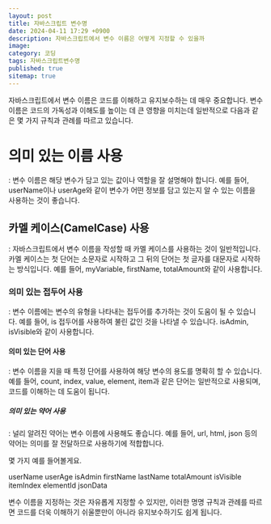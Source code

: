 ```yaml
---
layout: post
title: 자바스크립트 변수명
date: 2024-04-11 17:29 +0900
description: 자바스크립트에서 변수 이름은 어떻게 지정할 수 있을까
image: 
category: 코딩
tags: 자바스크립트변수명
published: true
sitemap: true
---
```


자바스크립트에서 변수 이름은 코드를 이해하고 유지보수하는 데 매우 중요합니다. 변수 이름은 코드의 가독성과 이해도를 높이는 데 큰 영향을 미치는데 일반적으로 다음과 같은 몇 가지 규칙과 관례를 따르고 있습니다.

# 의미 있는 이름 사용
: 변수 이름은 해당 변수가 담고 있는 값이나 역할을 잘 설명해야 합니다. 예를 들어, userName이나 userAge와 같이 변수가 어떤 정보를 담고 있는지 알 수 있는 이름을 사용하는 것이 좋습니다.

## 카멜 케이스(CamelCase) 사용
: 자바스크립트에서 변수 이름을 작성할 때 카멜 케이스를 사용하는 것이 일반적입니다. 카멜 케이스는 첫 단어는 소문자로 시작하고 그 뒤의 단어는 첫 글자를 대문자로 시작하는 방식입니다. 예를 들어, myVariable, firstName, totalAmount와 같이 사용합니다.

### 의미 있는 접두어 사용
: 변수 이름에는 변수의 유형을 나타내는 접두어를 추가하는 것이 도움이 될 수 있습니다. 예를 들어, is 접두어를 사용하여 불린 값인 것을 나타낼 수 있습니다. isAdmin, isVisible와 같이 사용합니다.

#### 의미 있는 단어 사용
: 변수 이름을 지을 때 특정 단어를 사용하여 해당 변수의 용도를 명확히 할 수 있습니다. 예를 들어, count, index, value, element, item과 같은 단어는 일반적으로 사용되며, 코드를 이해하는 데 도움이 됩니다.

##### 의미 있는 약어 사용
: 널리 알려진 약어는 변수 이름에 사용해도 좋습니다. 예를 들어, url, html, json 등의 약어는 의미를 잘 전달하므로 사용하기에 적합합니다.

몇 가지 예를 들어볼게요.

userName
userAge
isAdmin
firstName
lastName
totalAmount
isVisible
itemIndex
elementId
jsonData

변수 이름을 지정하는 것은 자유롭게 지정할 수 있지만, 이러한 명명 규칙과 관례를 따르면 코드를 더욱 이해하기 쉬울뿐만이 아니라 유지보수하기도 쉽게 됩니다.


